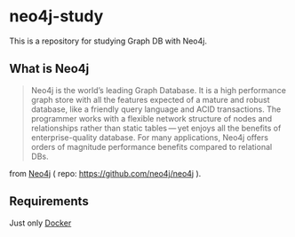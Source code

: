 # neo4j-study

This is a repository for studying Graph DB with Neo4j.

## What is Neo4j

> Neo4j is the world’s leading Graph Database. It is a high performance graph store with all the features expected of a mature and robust database, like a friendly query language and ACID transactions. The programmer works with a flexible network structure of nodes and relationships rather than static tables — yet enjoys all the benefits of enterprise-quality database. For many applications, Neo4j offers orders of magnitude performance benefits compared to relational DBs.

from [Neo4j](https://neo4j.com/) ( repo: https://github.com/neo4j/neo4j ).

## Requirements

Just only [Docker](https://www.docker.com/)

